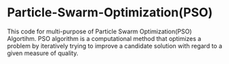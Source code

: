 # Particle-Swarm-Optimization(PSO)
This code for multi-purpose of Particle Swarm Optimization(PSO) Algortihm. PSO algorithm is a computational method that optimizes a problem by iteratively trying to improve a candidate solution with regard to a given measure of quality. 
